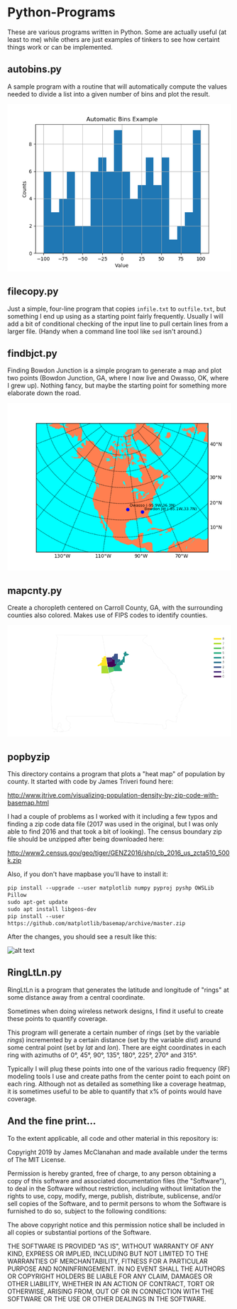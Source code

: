 # Python-Programs

These are various programs written in Python. Some are actually useful (at least to me) while others are just examples of tinkers to see how certaint things work or can be implemented.

## autobins.py

A sample program with a routine that will automatically compute the values needed to divide a list into a given number of bins and plot the result.

![alt text](https://github.com/w4jbm/Python-Programs/raw/master/autobins.png "Example of autobins.py")


## filecopy.py

Just a simple, four-line program that copies `infile.txt` to `outfile.txt`, but something I end up using as a starting point fairly frequently. Usually I will add a bit of conditional checking of the input line to pull certain lines from a larger file. (Handy when a command line tool like `sed` isn't around.)


## findbjct.py

Finding Bowdon Junction is a simple program to generate a map and plot two points (Bowdon Junction, GA, where I now live and Owasso, OK, where I grew up). Nothing fancy, but maybe the starting point for something more elaborate down the road.

![alt text](https://github.com/w4jbm/Python-Programs/raw/master/findbjct.png "Finding Bowdon Junction")


## mapcnty.py

Create a choropleth centered on Carroll County, GA, with the surrounding counties also colored. Makes use of FIPS codes to identify counties.

![alt text](https://github.com/w4jbm/Python-Programs/raw/master/CarrollCountyChoropleth.png "Carroll County Choropleth")


## popbyzip

This directory contains a program that plots a "heat map" of population by county. It started with code by James Triveri found here:

http://www.jtrive.com/visualizing-population-density-by-zip-code-with-basemap.html

I had a couple of problems as I worked with it including a few typos and finding a zip code data file (2017 was used in the original, but I was only able to find 2016 and that took a bit of looking). The census boundary zip file should be unzipped after being downloaded here:

http://www2.census.gov/geo/tiger/GENZ2016/shp/cb_2016_us_zcta510_500k.zip

Also, if you don't have mapbase you'll have to install it:

```
pip install --upgrade --user matplotlib numpy pyproj pyshp OWSLib Pillow 
sudo apt-get update 
sudo apt install libgeos-dev 
pip install --user https://github.com/matplotlib/basemap/archive/master.zip
```
After the changes, you should see a result like this:

![alt text](https://github.com/w4jbm/Python-Programs/popbyzip/popbyzip.png)


## RingLtLn.py

RingLtLn is a program that generates the latitude and longitude of "rings" at some distance away from a central coordinate.

Sometimes when doing wireless network designs, I find it useful to create these points to quantify coverage.

This program will generate a certain number of rings (set by the variable *rings*) incremented by a certain distance (set by the variable *dist*) around some central point (set by *lat* and *lon*). There are eight coordinates in each ring with azimuths of 0&deg;, 45&deg;, 90&deg;, 135&deg;, 180&deg;, 225&deg;, 270&deg; and 315&deg;.

Typically I will plug these points into one of the various radio frequency (RF) modeling tools I use and create paths from the center point to each point on each ring. Although not as detailed as something like a coverage heatmap, it is sometimes useful to be able to quantify that x% of points would have coverage.


## And the fine print...

To the extent applicable, all code and other material in this repository is:

Copyright 2019 by James McClanahan and made available under the terms of The MIT License.

Permission is hereby granted, free of charge, to any person obtaining a copy of this software and associated documentation files (the "Software"), to deal in the Software without restriction, including without limitation the rights to use, copy, modify, merge, publish, distribute, sublicense, and/or sell copies of the Software, and to permit persons to whom the Software is furnished to do so, subject to the following conditions:

The above copyright notice and this permission notice shall be included in all copies or substantial portions of the Software.

THE SOFTWARE IS PROVIDED "AS IS", WITHOUT WARRANTY OF ANY KIND, EXPRESS OR IMPLIED, INCLUDING BUT NOT LIMITED TO THE WARRANTIES OF MERCHANTABILITY, FITNESS FOR A PARTICULAR PURPOSE AND NONINFRINGEMENT. IN NO EVENT SHALL THE AUTHORS OR COPYRIGHT HOLDERS BE LIABLE FOR ANY CLAIM, DAMAGES OR OTHER LIABILITY, WHETHER IN AN ACTION OF CONTRACT, TORT OR OTHERWISE, ARISING FROM, OUT OF OR IN CONNECTION WITH THE SOFTWARE OR THE USE OR OTHER DEALINGS IN THE SOFTWARE.
